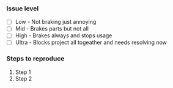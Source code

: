 ### Issue level
- [ ] Low   - Not braking just annoying
- [ ] Mid   - Brakes parts but not all
- [ ] High  - Brakes always and stops usage
- [ ] Ultra - Blocks project all togeather and needs resolving now

### Steps to reproduce
1. Step 1
2. Step 2
